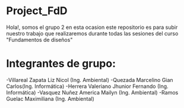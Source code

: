 # Project_FdD

Hola!, somos el grupo 2 en esta ocasion este repositorio es para subir nuestro trabajo que realizaremos durante todas las sesiones del curso "Fundamentos de diseños"

# Integrantes de grupo:
-Villareal Zapata Liz Nicol (Ing. Ambiental)
-Quezada Marcelino Gian Carlos(Ing. Informática)
-Herrera Valeriano Jhunior Fernando (Ing. Informática)
-Vasquez Nuñez America Mailyn (Ing. Ambiental)
-Ramos Guelac Maximiliana  (Ing. Ambiental)